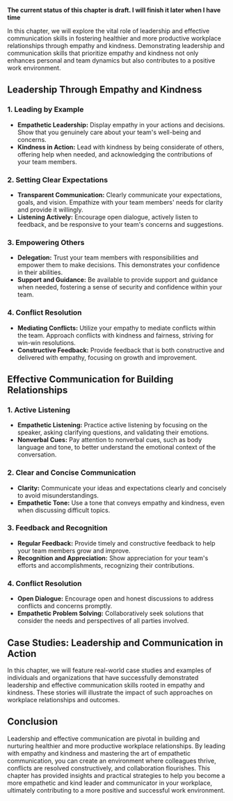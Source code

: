**The current status of this chapter is draft. I will finish it later when I have time**

In this chapter, we will explore the vital role of leadership and effective communication skills in fostering healthier and more productive workplace relationships through empathy and kindness. Demonstrating leadership and communication skills that prioritize empathy and kindness not only enhances personal and team dynamics but also contributes to a positive work environment.

Leadership Through Empathy and Kindness
---------------------------------------

### 1. **Leading by Example**

* **Empathetic Leadership:** Display empathy in your actions and decisions. Show that you genuinely care about your team's well-being and concerns.
* **Kindness in Action:** Lead with kindness by being considerate of others, offering help when needed, and acknowledging the contributions of your team members.

### 2. **Setting Clear Expectations**

* **Transparent Communication:** Clearly communicate your expectations, goals, and vision. Empathize with your team members' needs for clarity and provide it willingly.
* **Listening Actively:** Encourage open dialogue, actively listen to feedback, and be responsive to your team's concerns and suggestions.

### 3. **Empowering Others**

* **Delegation:** Trust your team members with responsibilities and empower them to make decisions. This demonstrates your confidence in their abilities.
* **Support and Guidance:** Be available to provide support and guidance when needed, fostering a sense of security and confidence within your team.

### 4. **Conflict Resolution**

* **Mediating Conflicts:** Utilize your empathy to mediate conflicts within the team. Approach conflicts with kindness and fairness, striving for win-win resolutions.
* **Constructive Feedback:** Provide feedback that is both constructive and delivered with empathy, focusing on growth and improvement.

Effective Communication for Building Relationships
--------------------------------------------------

### 1. **Active Listening**

* **Empathetic Listening:** Practice active listening by focusing on the speaker, asking clarifying questions, and validating their emotions.
* **Nonverbal Cues:** Pay attention to nonverbal cues, such as body language and tone, to better understand the emotional context of the conversation.

### 2. **Clear and Concise Communication**

* **Clarity:** Communicate your ideas and expectations clearly and concisely to avoid misunderstandings.
* **Empathetic Tone:** Use a tone that conveys empathy and kindness, even when discussing difficult topics.

### 3. **Feedback and Recognition**

* **Regular Feedback:** Provide timely and constructive feedback to help your team members grow and improve.
* **Recognition and Appreciation:** Show appreciation for your team's efforts and accomplishments, recognizing their contributions.

### 4. **Conflict Resolution**

* **Open Dialogue:** Encourage open and honest discussions to address conflicts and concerns promptly.
* **Empathetic Problem Solving:** Collaboratively seek solutions that consider the needs and perspectives of all parties involved.

Case Studies: Leadership and Communication in Action
----------------------------------------------------

In this chapter, we will feature real-world case studies and examples of individuals and organizations that have successfully demonstrated leadership and effective communication skills rooted in empathy and kindness. These stories will illustrate the impact of such approaches on workplace relationships and outcomes.

Conclusion
----------

Leadership and effective communication are pivotal in building and nurturing healthier and more productive workplace relationships. By leading with empathy and kindness and mastering the art of empathetic communication, you can create an environment where colleagues thrive, conflicts are resolved constructively, and collaboration flourishes. This chapter has provided insights and practical strategies to help you become a more empathetic and kind leader and communicator in your workplace, ultimately contributing to a more positive and successful work environment.
